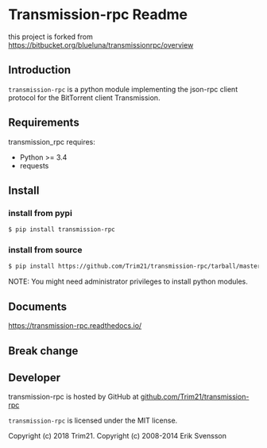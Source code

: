 # Transmission-rpc Readme

this project is forked from https://bitbucket.org/blueluna/transmissionrpc/overview

## Introduction

`transmission-rpc` is a python module implementing the json-rpc client protocol for the BitTorrent client Transmission.

## Requirements

transmission_rpc requires:

* Python >= 3.4
* requests

## Install

### install from pypi

```bash
$ pip install transmission-rpc
```

### install from source

```bash
$ pip install https://github.com/Trim21/transmission-rpc/tarball/master
```

NOTE: You might need administrator privileges to install python modules.

<!-- The setup program will take care of the simple json requirement. -->

## Documents

<https://transmission-rpc.readthedocs.io/>

## Break change

## Developer

transmission-rpc is hosted by GitHub at [github.com/Trim21/transmission-rpc](https://github.com/Trim21/transmission-rpc)

`transmission-rpc` is licensed under the MIT license.

Copyright (c) 2018 Trim21.
Copyright (c) 2008-2014 Erik Svensson
